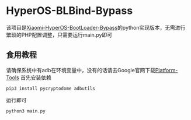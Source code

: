 # HyperOS-BLBind-Bypass
该项目是[Xiaomi-HyperOS-BootLoader-Bypass](https://github.com/MlgmXyysd/Xiaomi-HyperOS-BootLoader-Bypass)的python实现版本，无需进行繁琐的PHP配置调整，只需要运行main.py即可
## 食用教程
请确保系统中有adb在环境变量中，没有的话请去Google官网下载[Platform-Tools](https://developer.android.com/tools/releases/platform-tools)
首先安装依赖
```
pip3 install pycryptodome adbutils
```
运行即可
```
python3 main.py
```
